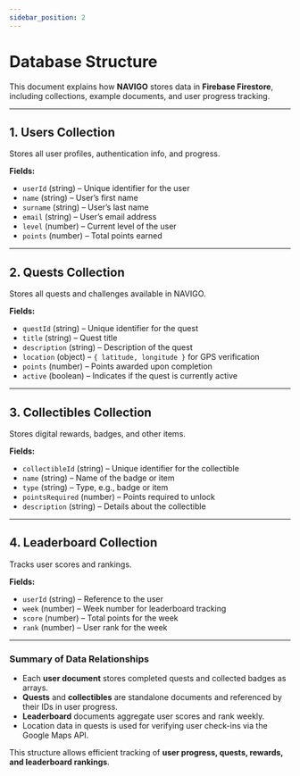 ```yaml
---
sidebar_position: 2
---
```


# Database Structure

This document explains how **NAVIGO** stores data in **Firebase Firestore**, including collections, example documents, and user progress tracking.

---

## 1. Users Collection

Stores all user profiles, authentication info, and progress.

**Fields:**

- `userId` (string) – Unique identifier for the user  
- `name` (string) – User’s first name  
- `surname` (string) – User’s last name  
- `email` (string) – User’s email address  
- `level` (number) – Current level of the user  
- `points` (number) – Total points earned  

---

## 2. Quests Collection

Stores all quests and challenges available in NAVIGO.

**Fields:**

- `questId` (string) – Unique identifier for the quest  
- `title` (string) – Quest title  
- `description` (string) – Description of the quest  
- `location` (object) – `{ latitude, longitude }` for GPS verification  
- `points` (number) – Points awarded upon completion  
- `active` (boolean) – Indicates if the quest is currently active  

---

## 3. Collectibles Collection

Stores digital rewards, badges, and other items.

**Fields:**

- `collectibleId` (string) – Unique identifier for the collectible  
- `name` (string) – Name of the badge or item  
- `type` (string) – Type, e.g., badge or item  
- `pointsRequired` (number) – Points required to unlock  
- `description` (string) – Details about the collectible  

---

## 4. Leaderboard Collection

Tracks user scores and rankings.

**Fields:**

- `userId` (string) – Reference to the user  
- `week` (number) – Week number for leaderboard tracking  
- `score` (number) – Total points for the week  
- `rank` (number) – User rank for the week  

---

### Summary of Data Relationships

- Each **user document** stores completed quests and collected badges as arrays.  
- **Quests** and **collectibles** are standalone documents and referenced by their IDs in user progress.  
- **Leaderboard** documents aggregate user scores and rank weekly.  
- Location data in quests is used for verifying user check-ins via the Google Maps API.  

This structure allows efficient tracking of **user progress, quests, rewards, and leaderboard rankings**.
